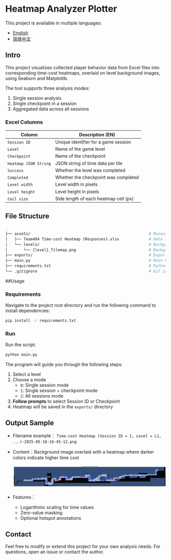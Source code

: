 # Heatmap Analyzer Plotter

This project is available in multiple languages:

- [English](README.md)
- [简体中文](README.zh-CN.md)

## Intro

This project visualizes collected player behavior data from Excel files into corresponding time-cost heatmaps, overlaid on level background images, using Seaborn and Matplotlib. 

The tool supports three analysis modes:

1. Single session analysis
2. Single checkpoint in a session
3. Aggregated data across all sessions 

### Excel Columns
| Column                | Description (EN)                      |
| --------------------- | ------------------------------------- |
| `Session ID`          | Unique identifier for a game session  |
| `Level`               | Name of the game level                |
| `Checkpoint`          | Name of the checkpoint                |
| `Heatmap JSON String` | JSON string of time data per tile     | 
| `Success`             | Whether the level was completed       |
| `Completed`           | Whether the checkpoint was completed  |
| `Level width`         | Level width in pixels                 |
| `Level height`        | Level height in pixels                |
| `Ceil size`           | Side length of each heatmap cell (px) |

## File Structure

```bash
.
├── assets/                                                    # Resource files 
│   ├── Team404 Time-cost Heatmap (Responses).xlsx             # Data source Excel file 
│   └── levels/                                                # Background images folder 
│       └── {level}_Tilemap.png                                # Background image for each level
├── exports/                                                   # Exported heatmap images
├── main.py                                                    # Main Python script
├── requirements.txt                                           # Python dependencies list
└── .gitignore                                                 # Git ignore rules
```

##Usage

### Requirements

Navigate to the project root directory and run the following command to install dependencies:

```bash
pip install -r requirements.txt
```

### Run

Run the script:

```bash
python main.py
```

The program will guide you through the following steps:

1. Select a level
2. Choose a mode
   - `0`: Single session mode
   - `1`: Single session + checkpoint mode
   - `2`: All sessions mode
3. **Follow prompts** to select Session ID or Checkpoint
4. Heatmap will be saved in the `exports/` directory

## Output Sample
- Filename example： `Time-cost Heatmap (Session ID = 1, Level = L1, ...)-2025-05-18-16-45-12.png`
- Content：Background image overlaid with a heatmap where darker colors indicate higher time cost

  ![exmaple](https://github.com/zhichzhang/heatmap-analyzer-plotter/blob/main/exports/Time-cost%20Heatmap%20(All%20Sessions%2C%20Level%3DL0_tutorial_remake2)-2025-04-28-16-42-39.png)
  
- Features：
  - Logarithmic scaling for time values
  - Zero-value masking 
  - Optional hotspot annotations

## Contact

Feel free to modify or extend this project for your own analysis needs.  For questions, open an issue or contact the author. 
